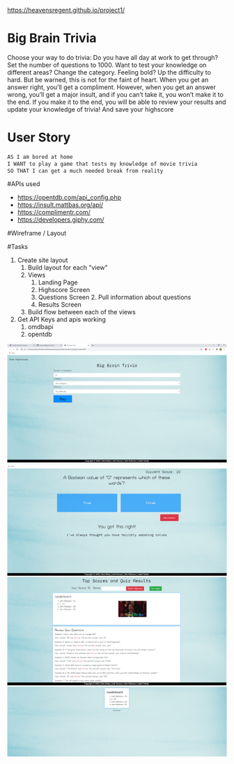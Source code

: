 https://heavensregent.github.io/project1/

# Big Brain Trivia

Choose your way to do trivia: Do you have all day at work to get through? Set the number of questions to 1000. Want to test your knowledge on different areas? Change the category. Feeling bold? Up the difficulty to hard.
But be warned, this is not for the faint of heart. When you get an answer right, you’ll get a compliment. However, when you get an answer wrong, you’ll get a major insult, and if you can’t take it, you won’t make it to the end.
If you make it to the end, you will be able to review your results and update your knowledge of trivia! And save your highscore


# User Story
```
AS I am bored at home 
I WANT to play a game that tests my knowledge of movie trivia 
SO THAT I can get a much needed break from reality
```

#APIs used
* https://opentdb.com/api_config.php
* https://insult.mattbas.org/api/
* https://complimentr.com/
* https://developers.giphy.com/

#Wireframe / Layout

#Tasks
1. Create site layout
    1. Build layout for each "view"
    2. Views
        1. Landing Page
        2. Highscore Screen
        3. Questions Screen
            2. Pull information about questions
        4. Results Screen
    3. Build flow between each of the views
2. Get API Keys and apis working
    1. omdbapi
    2. opentdb

![](/images/screenshot1.PNG)
![](/images/screenshot2.PNG)
![](/images/screenshot3.PNG)
![](/images/screenshot4.PNG)
